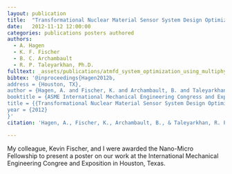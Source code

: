 ```yaml
---
layout: publication
title:  "Transformational Nuclear Material Sensor System Design Optimization Using Multiphysics Simulation"
date:   2012-11-12 12:00:00
categories: publications posters authored
authors:
  - A. Hagen
  - K. F. Fischer
  - B. C. Archambault
  - R. P. Taleyarkhan, Ph.D.
fulltext: _assets/publications/atmfd_system_optimization_using_multiphysics_simulation_(imece_poster_final).pdf
bibtex: '@inproceedings{Hagen2012b,
address = {Houston, TX},
author = {Hagen, A. and Fischer, K. and Archambault, B. and Taleyarkhan, R. P.},
booktitle = {ASME International Mechanical Engineering Congress and Exposition},
title = {{Transformational Nuclear Material Sensor System Design Optimization Using Multiphysics Simulation}},
year = {2012}
}'
citation: 'Hagen, A., Fischer, K., Archambault, B., & Taleyarkhan, R. P. (2012). Transformational Nuclear Material Sensor System Design Optimization Using Multiphysics Simulation. In ASME International Mechanical Engineering Congress and Exposition. Houston, TX.'

---
```


My colleague, Kevin Fischer, and I were awarded the Nano-Micro Fellowship to present a poster on our work at the International Mechanical Engineering Congree and Exposition in Houston, Texas.